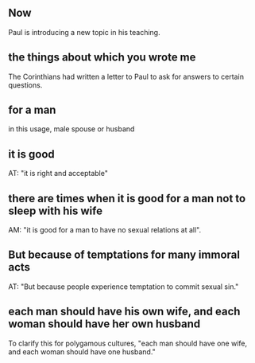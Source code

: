 ## Now ##

Paul is introducing a new topic in his teaching.

## the things about which you wrote me ##

The Corinthians had written a letter to Paul to ask for answers to certain questions.

## for a man ##

in this usage, male spouse or husband

## it is good ##

AT: "it is right and acceptable"

## there are times when it is good for a man not to sleep with his wife ##

AM: "it is good for a man to have no sexual relations at all".

## But because of temptations for many immoral acts ##

AT: "But because people experience temptation to commit sexual sin."

## each man should have his own wife, and each woman should have her own husband ##

To clarify this for polygamous cultures, "each man should have one wife, and each woman should have one husband."